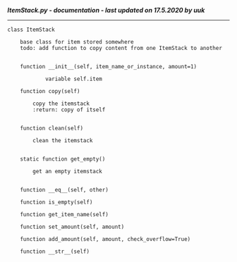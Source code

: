 ***ItemStack.py - documentation - last updated on 17.5.2020 by uuk***
___

    class ItemStack
        
        base class for item stored somewhere
        todo: add function to copy content from one ItemStack to another


        function __init__(self, item_name_or_instance, amount=1)

                variable self.item

        function copy(self)
            
            copy the itemstack
            :return: copy of itself


        function clean(self)
            
            clean the itemstack


        static function get_empty()
            
            get an empty itemstack


        function __eq__(self, other)

        function is_empty(self)

        function get_item_name(self)

        function set_amount(self, amount)

        function add_amount(self, amount, check_overflow=True)

        function __str__(self)